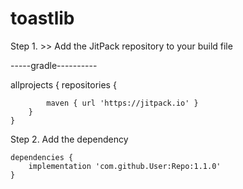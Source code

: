 # toastlib
Step 1. >> Add the JitPack repository to your build file

-----gradle----------

allprojects {
		repositories {
	
			maven { url 'https://jitpack.io' }
		}
	}
  
  Step 2. Add the dependency
  
  	dependencies {
		implementation 'com.github.User:Repo:1.1.0'
	}
